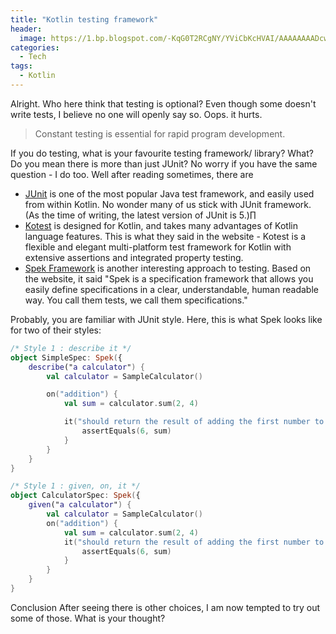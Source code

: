 ```yaml
---
title: "Kotlin testing framework"
header:
  image: https://1.bp.blogspot.com/-KqG0T2RCgNY/YViCbKcHVAI/AAAAAAAADcw/C8KJsIjoXr49n7tCmq00hRj0bRAok5fHgCLcBGAsYHQ/w640-h346/S35UegQ.png
categories:
  - Tech
tags:
  - Kotlin
---
```


Alright. Who here think that testing is optional? Even though some doesn't write tests, I believe no one will openly say so. Oops. it hurts.

> Constant testing is essential for rapid program development.

If you do testing, what is your favourite testing framework/ library? What? Do you mean there is more than just JUnit? No worry if you have the same question - I do too. Well after reading sometimes, there are

- [JUnit][junit] is one of the most popular Java test framework, and easily used from within Kotlin. No wonder many of us stick with JUnit framework. (As the time of writing, the latest version of JUnit is 5.)∏
- [Kotest][kotest] is designed for Kotlin, and takes many advantages of Kotlin language features. This is what they said in the website - Kotest is a flexible and elegant multi-platform test framework for Kotlin with extensive assertions and integrated property testing.
- [Spek Framework][spek] is another interesting approach to testing. Based on the website, it said "Spek is a specification framework that allows you easily define specifications in a clear, understandable, human readable way. You call them tests, we call them specifications."

Probably, you are familiar with JUnit style. Here, this is what Spek looks like for two of their styles:

```kotlin
/* Style 1 : describe it */
object SimpleSpec: Spek({
    describe("a calculator") {
        val calculator = SampleCalculator()

        on("addition") {
            val sum = calculator.sum(2, 4)

            it("should return the result of adding the first number to the second number") {
                assertEquals(6, sum)
            }
        }
    }
}
```

```kotlin
/* Style 1 : given, on, it */
object CalculatorSpec: Spek({
    given("a calculator") {
        val calculator = SampleCalculator()
        on("addition") {
            val sum = calculator.sum(2, 4)
            it("should return the result of adding the first number to the second number") {
                assertEquals(6, sum)
            }
        }
    }
}
```

Conclusion
After seeing there is other choices, I am now tempted to try out some of those. What is your thought?

[junit]: https://junit.org/junit5/
[kotest]: https://kotest.io/
[spek]: https://spekframework.github.io/spek/docs/latest/

